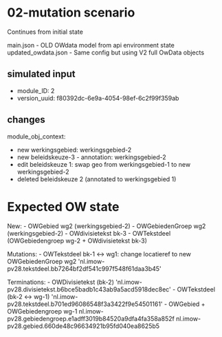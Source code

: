 # 02-mutation scenario
Continues from initial state

main.json - OLD OWdata model from api environment state
updated_owdata.json - Same config but using V2 full OwData objects

## simulated input
- module_ID: 2
- version_uuid: f80392dc-6e9a-4054-98ef-6c2f99f359ab

## changes

module_obj_context:
- new werkingsgebied: werkingsgebied-2
- new beleidskeuze-3 - annotation: werkingsgebied-2
- edit beleidskeuze 1: swap geo from werkingsgebied-1 to new werkingsgebied-2
- deleted beleidskeuze 2 (annotated to werkingsgebied 1)

# Expected OW state

New:
    - OWGebied wg2 (werkingsgebied-2)
    - OWGebiedenGroep wg2 (werkingsgebied-2)
    - OWdivisietekst bk-3
    - OWTekstdeel (OWGebiedengroep wg-2 + OWdivisietekst bk-3)

Mutations:
    - OWTekstdeel bk-1 <-> wg1: change locatieref to new OWGebiedenGroep wg2
        'nl.imow-pv28.tekstdeel.bb7264bf2df541c997f548f61daa3b45'
 
 Terminations:
    - OWDivisietekst (bk-2)
        'nl.imow-pv28.divisietekst.b6bce5badb1c43ab9a5acd5918dec8ec'
    - OWTekstdeel (bk-2 <-> wg-1)
        'nl.imow-pv28.tekstdeel.b701ed96086548f3a3422f9e54501161'
    - OWGebied + OWGebiedengroep wg-1 
        nl.imow-pv28.gebiedengroep.e1adff3019b84520a9dfa4fa358a852f
        nl.imow-pv28.gebied.660de48c96634921b95fd040ea8625b5
